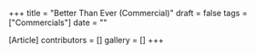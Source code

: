 +++
title = "Better Than Ever (Commercial)"
draft = false
tags = ["Commercials"]
date = ""

[Article]
contributors = []
gallery = []
+++